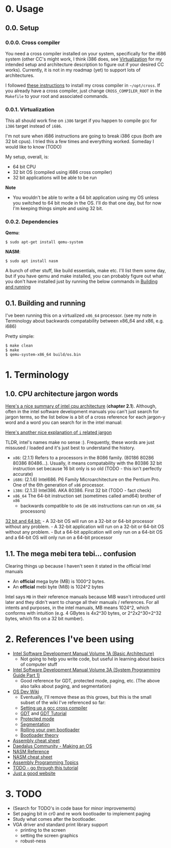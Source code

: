 # 0. Usage
## 0.0. Setup 

### 0.0.0. Cross compiler
You need a cross compiler installed on your system, specifically for the i686 system (other CC's might work, I think i386 does, see [Virtualization](#virtualization) for my intended setup and architecture description to figure out if your desired CC works). Currently, it is not in my roadmap (yet) to support lots of architectures.

I followed [these instructions](https://wiki.osdev.org/GCC_Cross-Compiler) 
to install my cross compiler in `~/opt/cross`. If you already
have a cross compiler, just change `CROSS_COMPILER_ROOT` in the `Makefile` to your root and
associated commands. 

### 0.0.1. Virtualization
This all should work fine on `i386` target if you happen to compile gcc for `i386` target instead of `i686`.

I'm not sure when i686 instructions are going to break i386 cpus (both are 32 bit cpus). I tried this a few times and everything worked. Someday I would like to know (TODO)

My setup, overall, is:
- 64 bit CPU
- 32 bit OS (compiled using i686 cross compiler)
- 32 bit applications will be able to be run

**Note**
- You wouldn't be able to write a 64 bit application using my OS unless you switched to 64 bit mode in the OS. I'll do that one day, but for now I'm keeping things simple and using 32 bit.

### 0.0.2. Dependencies

**Qemu**:
```
$ sudo apt-get install qemu-system
```
**NASM**:
```
$ sudo apt install nasm
```

A bunch of other stuff, like build essentials, make etc. I'll list them some day, but if you have qemu and make installed, you can probably figure out what you don't have installed just by running the below commands in [Building and running](#building-and-running)


## 0.1. Building and running

I've been running this on a virtualized `x86_64` processor. (see my note in Terminology about backwards compatability between x86\_64 and x86, e.g. i686)

Pretty simple:
```
$ make clean
$ make
$ qemu-system-x86_64 build/os.bin 
```


# 1. Terminology 
## 1.0. CPU architecture jargon words
[Here's a nice summary of intel cpu architecture](https://www.intel.com/content/www/us/en/architecture-and-technology/64-ia-32-architectures-software-developer-vol-1-manual.html) (**chapter 2.1**). Although, often in the intel software development manuals you can't just search for jargon terms, so the list below is a bit of a cross reference for each jargon-y word and a word you can search for in the intel manual:

[Here's another nice explanation of `i` related jargon](https://myonlineusb.wordpress.com/2011/06/08/what-is-the-difference-between-i386-i486-i586-i686-i786/)

TLDR, intel's names make no sense :). Frequently, these words are just missused / loaded and it's just best to understand the history.

- `x86`: (2.1.1) Refers to a processors in the 8086 family. (80186 80286 80386 80486...). Usually, it means compatability with the 80386 32 bit instruction set because 16 bit only is so old (TODO - this isn't perfectly accurate)
- `i686`: (2.1.6) Intel686. P6 Family Microarchitecture on the Pentium Pro. One of the 6th generation of `x86` processor.
- `i386`: (2.1.3) Intel386. AKA 80386. First 32 bit (TODO - fact check)
- `x86_64` The 64-bit instruction set (sometimes called amd64) brother of `x86`
    - backwards compatible to `x86` (ie `x86` instructions can run on `x86_64` processors)


[32 bit and 64 bit:](https://www.aliencoders.org/content/basic-information-about-i386-i686-and-x8664-architectures/)
    - A 32-bit OS will run on a 32-bit or 64-bit processor without any problem.
    - A 32-bit application will run on a 32-bit or 64-bit OS without any problem.
    - But a 64-bit application will only run on a 64-bit OS and a 64-bit OS will only run on a 64-bit processor

## 1.1. The mega mebi tera tebi... confusion
Clearing things up because I haven't seen it stated in the official Intel manuals 
- An **official** mega byte (MB) is 1000^2 bytes. 
- An **official** mebi byte (MiB) is 1024^2 bytes

Intel says `MB` in their reference manuals because MiB wasn't introduced until later and they didn't want to change all their manuals / references. For all intents and purposes, in the intel manuals, MB means 1024^2, which conforms with intuition (e.g. 4 GBytes is 4x2^30 bytes, or 2^2x2^30=2^32 bytes, which fits on a 32 bit number).

# 2. References I've been using
- [Intel Software Development Manual Volume 1A (Basic Architecture)](https://www.intel.com/content/www/us/en/architecture-and-technology/64-ia-32-architectures-software-developer-vol-1-manual.html)
    - Not going to help you write code, but useful in learning about basics of computer stuff
- [Intel Software Development Manual Volume 3A (System Programming Guide Part 1)](https://www.intel.com/content/dam/www/public/us/en/documents/manuals/64-ia-32-architectures-software-developer-vol-3a-part-1-manual.pdf)
    - Good reference for GDT, protected mode, paging, etc. (The above also talks about paging, and segmentation)
- [OS Dev Wiki](https://wiki.osdev.org/Expanded_Main_Page)
    - Eventually, I'll remove these as this grows, but this is the small subset of the wiki I've referenced so far:
    - [Setting up a gcc cross compiler](https://wiki.osdev.org/GCC_Cross-Compiler)
    - [GDT](https://wiki.osdev.org/Global_Descriptor_Table) and [GDT Tutorial](https://wiki.osdev.org/GDT_Tutorial)
    - [Protected mode](https://wiki.osdev.org/Protected_Mode)
    - [Segmentation](https://wiki.osdev.org/Segmentation)
    - [Rolling your own bootloader](https://wiki.osdev.org/Rolling_Your_Own_Bootloader)
    - [Bootloader theory](https://wiki.osdev.org/Bootloader)
- [Assembly cheat sheet]()
- [Daedalus Community - Making an OS](https://www.youtube.com/playlist?list=PLm3B56ql_akNcvH8vvJRYOc7TbYhRs19M)
- [NASM Reference](https://www.nasm.us/doc/)
- [NASM cheat sheet](https://www.bencode.net/blob/nasmcheatsheet.pdf)
- [Assembly Programming Topics](https://stanislavs.org/helppc/idx_assembler.html)
- [TODO - go through this tutorial](https://cs.lmu.edu/~ray/notes/nasmtutorial/)
- [Just a good website](https://stanislavs.org/helppc/)

# 3. TODO
- (Search for TODO's in code base for minor improvements)
- Set paging bit in cr0 and re work bootloader to implement paging
- Study what comes after the bootloader. 
- VGA driver and standard print library support
    - printing to the screen
    - setting the screen graphics
    - robust-ness 

